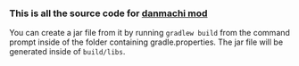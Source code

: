 ### This is all the source code for [danmachi mod](https://www.curseforge.com/minecraft/mc-mods/danmachi-mod)
You can create a jar file from it by running `gradlew build` from the command prompt inside of the folder containing gradle.properties. The jar file will be generated inside of `build/libs`.
